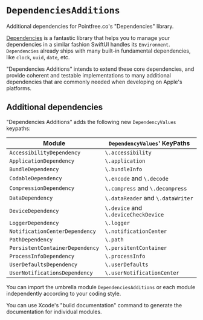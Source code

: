# ``DependenciesAdditions``

Additional dependencies for Pointfree.co's "Dependencies" library.

[Dependencies](https://github.com/pointfreeco/swift-dependencies) is a fantastic library that helps 
you to manage your dependencies in a similar fashion SwiftUI handles its `Environment`. 
`Dependencies` already ships with many built-in fundamental dependencies, like `clock`, `uuid`, 
`date`, etc.

"Dependencies Additions" intends to extend these core dependencies, and provide coherent and 
testable implementations to many additional dependencies that are commonly needed when developing 
on Apple's platforms.

## Additional dependencies

"Dependencies Additions" adds the following new ``DependencyValues`` keypaths:

| Module                          | `DependencyValues`' KeyPaths         |
|---------------------------------|--------------------------------------|
| `AccessibilityDependency`       | `\.accessibility`                    |
| `ApplicationDependency`         | `\.application`                      |
| `BundleDependency`              | `\.bundleInfo`                       |
| `CodableDependency`             | `\.encode` and `\.decode`            |
| `CompressionDependency`         | `\.compress` and `\.decompress`      |
| `DataDependency`                | `\.dataReader` and `\.dataWriter`    |
| `DeviceDependency`              | `\.device` and `\.deviceCheckDevice` |
| `LoggerDependency`              | `\.logger`                           |
| `NotificationCenterDependency`  | `\.notificationCenter`               |
| `PathDependency`                | `\.path`                             |
| `PersistentContainerDependency` | `\.persitentContainer`               |
| `ProcessInfoDependency`         | `\.processInfo`                      |
| `UserDefaultsDependency`        | `\.userDefaults`                     |
| `UserNotificationsDependency`   | `\.userNotificationCenter`           |

You can import the umbrella module `DependenciesAdditions` or each module independently according
to your coding style.

You can use Xcode's "build documentation" command to generate the documentation for individual 
modules.
